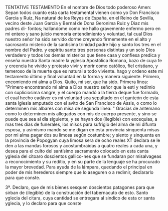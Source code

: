 TENTATIVE TESTAMENTO
En el nombre de Dios todo poderoso Amen: Sepan todos cuanto esta
carta testamental vienen como yo Don Francisco García y Ruiz, Na
natural de los Reyes de España, en el Reino de Sevilla, vecino deste
Juan García y Bernal de Dona Geronima Ruiz y Diaz mis padres di- fontos; hallandome como me hallo gravemente enfermo pero en mi
entero y sano juicio memoria entendimiento y voluntad, tal cual Dios nuestro señor ha sido servido dorme creyendo firmemente en el alto y sacrosanto misterio de la santísima trinidad padre hijo y santo los tres en el nombre del Padre.
y espíritu santo tres personas distintas y un solo Dios verdadero y todos los demás misterios que tiene casa y confiesa predica y enseña nuestra Santa madre la yglesia Apostólica Romana, bazo de cuya fe y creencia he vivido y protesto vivir y morir como
católico, fiel cristiano, y temeroso de la muerte que es natural a todo viviente. hago y ordeno este mi testamento último y final voluntad en la forma y manera siguiente. Primero, encomiendo mi alma a Dios. Quito, mi ser, que ha sido.
Primera línea: "Primero encontrando mi alma a Dios nuestro señor que la esti
y redimio con supliciosima sangre, y el cuerpo mandó a la tierra deque
fue formado, el cual hecho cadáver es mi voluntad sea sepultado en el
ganteón de esta santa Iglesia amputado con el avito de San Francisco de
Assis, o como lo determinen mis albares con misa de
segunda línea: "
Gracias de antemano como lo determinen mis allegados con mis de cuerpo presente, y sino se puede que sea al día siguiente, y se hayan dos (ilegible) con excequias, a mas tres días de funerales, los misos para sufrigio del alma de mi difunta esposa, y asimismo mando
se me digan en esta provincia sinquenta misas por mi alma pagar
dos su limosa según costumbre; y siento y sinquenta en la provincia
de Popogyan cuya limosa sera de ocho reales
XT declara se le den a las mandas forosos y acostumbraidas a
quatro reales a cada una, y desea para el culto del santísimo sacramento colocado en esta canta yglesia del citoaro doscientos gallico-nes que se fundaran por misalvageas a reconocimiento y su reditio, y en su parte de la lenguaje se ha procurado la mayor brevedad.
Para ayuda de la lámpara, quedando el principal en poder de mis herederos siempre que lo aseguren o a redimir, declararlo para que conste.

3ª. Declaro, que de mis bienes sesquen doscientos patagones para que sirban de (ilegible) de la construcción del tabernacuto de esto.
Santo yglecia del citara, cuya cantidad se entregara al sindico de esta
or
santa yglecia, y lo declaro para que conste